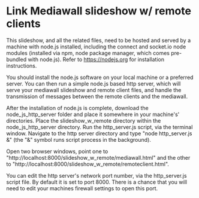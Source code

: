 # Link Mediawall slideshow w/ remote clients

This slideshow, and all the related files, need to be hosted and served by a machine with node.js installed, including the connect and socket.io node modules (installed via npm, node package manager, which comes pre-bundled with node.js). Refer to https://nodejs.org for installation instructions.

You should install the node.js software on your local machine or a preferred server.  You can then run a simple node.js based http server, which will serve your mediawall slideshow and remote client files, and handle the transmission of messages between the remote clients and the mediawall.

After the installation of node.js is complete, download the node_js_http_server folder and place it somewhere in your machine's' directories. Place the slideshow_w_remote directory within the node_js_http_server directory. Run the http_server.js script, via the terminal window.  Navigate to the http server directory and type "node http_server.js &" (the "&" symbol runs script process in the background). 

Open two browser windows, point one to "http://localhost:8000/slideshow_w_remote/mediawall.html" and the other to "http://localhost:8000/slideshow_w_remote/remoteclient.html".

You can edit the http server's network port number, via the http_server.js script file.  By default it is set to port 8000. There is a chance that you will need to edit your machines firewall settings to open this port.




